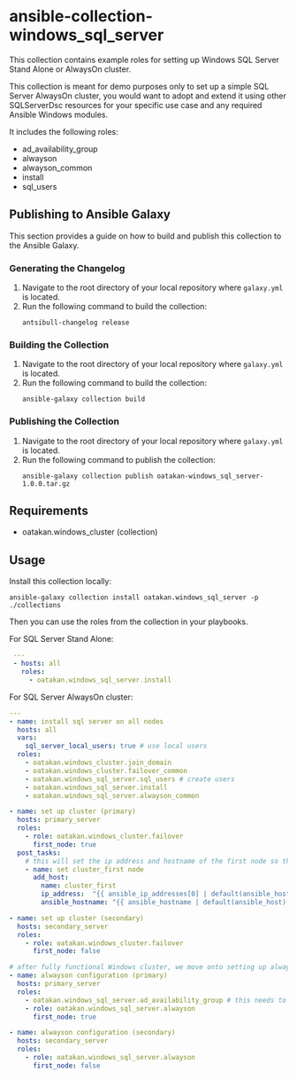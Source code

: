 # ansible-collection-windows_sql_server
This collection contains example roles for setting up Windows SQL Server Stand Alone or AlwaysOn cluster.

This collection is meant for demo purposes only to set up a simple SQL Server AlwaysOn cluster, you would want to adopt
and extend it using other SQLServerDsc resources for your specific use case and any required Ansible Windows modules.

It includes the following roles:

  - ad_availability_group
  - alwayson
  - alwayson_common
  - install
  - sql_users

## Publishing to Ansible Galaxy

This section provides a guide on how to build and publish this collection to the Ansible Galaxy.

### Generating the Changelog

1. Navigate to the root directory of your local repository where `galaxy.yml` is located.
2. Run the following command to build the collection:
   ```shell
   antsibull-changelog release
   ```
### Building the Collection

1. Navigate to the root directory of your local repository where `galaxy.yml` is located.
2. Run the following command to build the collection:
   ```shell
   ansible-galaxy collection build
   ```
### Publishing the Collection

1. Navigate to the root directory of your local repository where `galaxy.yml` is located.
2. Run the following command to publish the collection:
   ```shell
   ansible-galaxy collection publish oatakan-windows_sql_server-1.0.0.tar.gz
   ```
## Requirements

- oatakan.windows_cluster (collection)

## Usage

Install this collection locally:
   ```shell
   ansible-galaxy collection install oatakan.windows_sql_server -p ./collections
   ```
Then you can use the roles from the collection in your playbooks.

For SQL Server Stand Alone:

```yaml
 ---
 - hosts: all
   roles:
     - oatakan.windows_sql_server.install
```


For SQL Server AlwaysOn cluster:

```yaml
---
- name: install sql server on all nodes
  hosts: all
  vars:
    sql_server_local_users: true # use local users
  roles:
    - oatakan.windows_cluster.join_domain
    - oatakan.windows_cluster.failover_common
    - oatakan.windows_sql_server.sql_users # create users
    - oatakan.windows_sql_server.install
    - oatakan.windows_sql_server.alwayson_common

- name: set up cluster (primary)
  hosts: primary_server
  roles:
    - role: oatakan.windows_cluster.failover
      first_node: true
  post_tasks:
    # this will set the ip address and hostname of the first node so that it's acccessible from the subsequent plays.
    - name: set cluster_first node
      add_host:
        name: cluster_first
        ip_address:  "{{ ansible_ip_addresses[0] | default(ansible_host) | default(ansible_ssh_host) }}"
        ansible_hostname: "{{ ansible_hostname | default(ansible_host) | default(ansible_ssh_host) }}"

- name: set up cluster (secondary)
  hosts: secondary_server
  roles:
    - role: oatakan.windows_cluster.failover
      first_node: false

# after fully functional Windows cluster, we move onto setting up alwayson cluster
- name: alwayson configuration (primary)
  hosts: primary_server
  roles:
    - oatakan.windows_sql_server.ad_availability_group # this needs to be set up once per AD
    - role: oatakan.windows_sql_server.alwayson
      first_node: true

- name: alwayson configuration (secondary)
  hosts: secondary_server
  roles:
    - role: oatakan.windows_sql_server.alwayson
      first_node: false
```